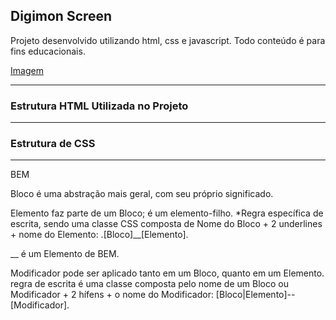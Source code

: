 ## Digimon Screen

Projeto desenvolvido utilizando html, css e javascript. Todo conteúdo é para fins educacionais.

[Imagem](https://i.imgur.com/sZstEdN.jpg)

______________________________________________________________________________________

### Estrutura HTML Utilizada no Projeto



______________________________________________________________________________________

### Estrutura de CSS


______________________________________________________________________________________
BEM

Bloco é uma abstração mais geral, com seu próprio significado.

Elemento faz parte de um Bloco; é um elemento-filho.
*Regra específica de escrita, sendo uma classe CSS composta de Nome do Bloco + 2 underlines + nome do Elemento: 
.[Bloco]__[Elemento].

__ é um Elemento de BEM.

Modificador pode ser aplicado tanto em um Bloco, quanto em um Elemento.
regra de escrita é uma classe composta pelo nome de um Bloco ou Modificador + 2 hífens + o nome do Modificador: [Bloco|Elemento]--[Modificador].